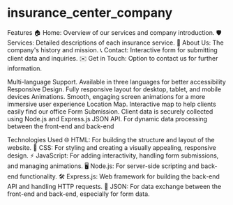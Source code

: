 # insurance_center_company

Features
🏠 Home: Overview of our services and company introduction.
🛡️ Services: Detailed descriptions of each insurance service.
📜 About Us: The company's history and mission.
📞 Contact: Interactive form for submitting client data and inquiries.
✉️ Get in Touch: Option to contact us for further information.

Multi-language Support.  Available in three languages for better accessibility
Responsive Design.  Fully responsive layout for desktop, tablet, and mobile devices
Animations.  Smooth, engaging screen animations for a more immersive user experience
Location Map.  Interactive map to help clients easily find our office
Form Submission.  Client data is securely collected using Node.js and Express.js
JSON API.  For dynamic data processing between the front-end and back-end

Technologies Used
🌐 HTML: For building the structure and layout of the website.
🎨 CSS: For styling and creating a visually appealing, responsive design.
⚡ JavaScript: For adding interactivity, handling form submissions, and managing animations.
🖥️ Node.js: For server-side scripting and back-end functionality.
🛠️ Express.js: Web framework for building the back-end API and handling HTTP requests.
🔗 JSON: For data exchange between the front-end and back-end, especially for form data.

